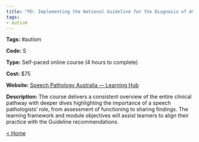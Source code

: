 ```yaml
---
title: "PD: Implementing the National Guideline for the Diagnosis of ASD"
tags:
- autism
---
```


<p><b>Tags:</b> #autism</p>
<p><b>Code:</b> S</p>
<p><b>Type:</b> Self-paced online course (4 hours to complete)</p>
<p><b>Cost:</b> $75</p>
<p><b>Website:</b>
<a href="https://learninghub.speechpathologyaustralia.org.au/speechpathologyaust/2599-implementing-the-national-guideline-for-the-assessment-and-diagnosis-of-asd/">Speech Pathology Australia — Learning Hub</a></p>

<p><b>Description:</b>
The course delivers a consistent overview of the entire clinical pathway with deeper dives highlighting the importance of a speech pathologists’ role, from assessment of functioning to sharing findings. The learning framework and module objectives will assist learners to align their practice with the Guideline recommendations.</p>

<p><a href="https://speechiegoodies.github.io/CPD-Vault">&lt; Home</a></p>